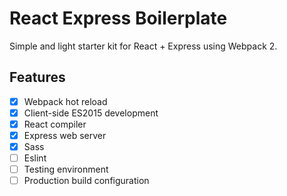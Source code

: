 # React Express Boilerplate

Simple and light starter kit for React + Express using Webpack 2.

## Features

- [X] Webpack hot reload
- [X] Client-side ES2015 development
- [X] React compiler
- [X] Express web server
- [X] Sass
- [ ] Eslint
- [ ] Testing environment
- [ ] Production build configuration
